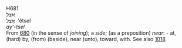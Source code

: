 <body>
  <p>H681<br>  אצל  <br> אֵצֶל  ‎  ‘êtsel  <br><i>ay‘-tsel </i><br>From <a href="h0680.htm">680</a> (in the sense of <i>joining</i>); a <i>side</i>; (as a preposition) <i>near</i>: - at, (hard) by, (from) (beside), near (unto), toward, with. See also <a href="h1018.htm">1018</a> <br></p>
 </body>